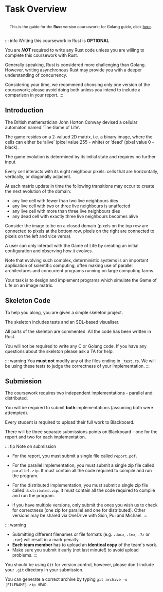 # Task Overview

<div class="warning custom-block" style="padding: 15px; font-size: 0.9em;">
This is the guide for the <strong>Rust</strong> version coursework;
for Golang guide, click <a href="/golang/overview">here</a>.
</div>

::: info Writing this coursework in Rust is **OPTIONAL**

You are ***NOT*** required to write any Rust code unless you are willing to complete this coursework with Rust.

Generally speaking, Rust is considered more challenging than Golang. However, writing asynchronous Rust may provide you with a deeper understanding of concurrency.

Considering your time, we recommend choosing only one version of the coursework; please avoid doing both unless you intend to include a comparison in your report.
:::

## Introduction

The British mathematician John Horton Conway devised a cellular automaton named ‘The Game of Life’.

The game resides on a 2-valued 2D matrix, i.e. a binary image, where the cells can either be ‘alive’ (pixel value 255 - white) or ‘dead’ (pixel value 0 - black).

The game evolution is determined by its initial state and requires no further input.

Every cell interacts with its eight neighbour pixels: cells that are horizontally, vertically, or diagonally adjacent.

At each matrix update in time the following transitions may occur to create the next evolution of the domain:

- any live cell with fewer than two live neighbours dies
- any live cell with two or three live neighbours is unaffected
- any live cell with more than three live neighbours dies
- any dead cell with exactly three live neighbours becomes alive

Consider the image to be on a closed domain
(pixels on the top row are connected to pixels at the bottom row, pixels on the right are connected to pixels on the left and vice versa).

A user can only interact with the Game of Life by creating an initial configuration and observing how it evolves.

Note that evolving such complex, deterministic systems is an important application of scientific computing, often making use of parallel architectures and concurrent programs running on large computing farms.

Your task is to design and implement programs which simulate the Game of Life on an image matrix.

## Skeleton Code

To help you along, you are given a simple skeleton project.

The skeleton includes tests and an SDL-based visualiser.

All parts of the skeleton are commented. All the code has been written in Rust.

You will not be required to write any C or Golang code. If you have any questions about the skeleton please ask a TA for help.

::: warning
You **must not** modify any of the files ending in `_test.rs`. We will be using these tests to judge the correctness of your implementation.
:::

## Submission

The coursework requires two independent implementations - parallel and distributed.

You will be required to submit **both** implementations (assuming both were attempted).

Every student is required to upload their full work to Blackboard.

There will be three separate submissions points on Blackboard - one for the report and two for each implementation.

::: tip Note on submission

- For the report, you must submit a single file called `report.pdf`.

- For the parallel implementation, you must submit a single zip file called `parallel.zip`. It must contain all the code required to compile and run the program.

- For the distributed implementation, you must submit a single zip file called `distributed.zip`. It must contain all the code required to compile and run the program.

- If you have multiple versions, only submit the ones you wish us to check for correctness (one zip for parallel and one for distributed). Other versions may be shared via OneDrive with Sion, Pui and Michael.
:::

::: warning

- Submitting different filenames or file formats (e.g. `.docx`, `.tex`, `.7z` or `.rar`) will result in a mark penalty.
- **Each team member** has to upload an **identical copy** of the team's work.
- Make sure you submit it early (not last minute!) to avoid upload problems.
:::

You should be using `Git` for version control, however, please don't include your `.git` directory in your submission.

You can generate a correct archive by typing `git archive -o [FILENAME].zip HEAD`.
